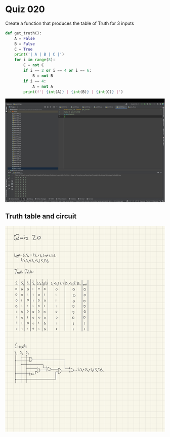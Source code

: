 # Quiz 020
Create a function that produces the table of Truth for 3 inputs

```.py
def get_truth():
    A = False
    B = False
    C = True
    print('| A | B | C |')
    for i in range(8):
        C = not C
        if i == 2 or i == 4 or i == 6:
            B = not B
        if i == 4:
            A = not A
        print(f'| {int(A)} | {int(B)} | {int(C)} |')
```

![](quiz020.jpg)


## Truth table and circuit

![](quiz020TTC.jpg)


